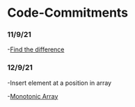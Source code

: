 # Code-Commitments
### 11/9/21
-[Find the difference](https://leetcode.com/problems/find-the-difference/)
### 12/9/21
-Insert element at a position in array

-[Monotonic Array](https://leetcode.com/problems/monotonic-array/submissions/)
